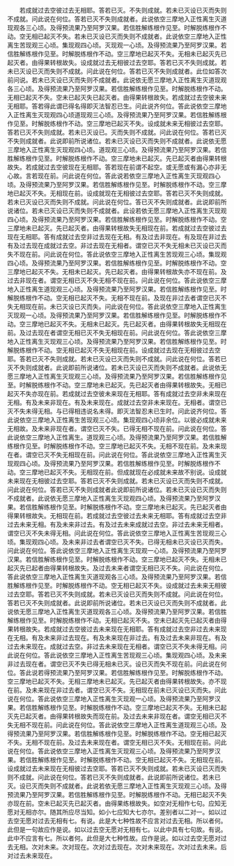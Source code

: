 <!-- { "loadSidebar": true } -->
　　若成就过去空彼过去无相耶。答若已灭。不失则成就。若未已灭设已灭而失则不成就。问此说在何位。答若已灭不失则成就者。此说依空三摩地入正性离生灭道现观各三心顷。及得预流果乃至阿罗汉果。若信胜解练根作见至。时解脱练根作不动。空无相已起灭不失。若未已灭设已灭而失则不成就者。此说依空三摩地入正性离生苦现观三心顷。集现观四心顷。灭现观一心顷。及得预流果乃至阿罗汉果。若信胜解练根作见至。时解脱练根作不动。空三摩地已起灭不失。无相未已起灭先已起灭者。由得果转根故失。设成就过去无相彼过去空耶。答若已灭不失则成就。若未已灭设已灭而失则不成就。问此说在何位。答若已灭不失则成就者。此位如答次前问说。若未已灭设已灭而失则不成就者。此说依无愿三摩地入正性离生灭道现观各三心顷。及得预流果乃至阿罗汉果。若信胜解练根作见至。时解脱练根作不动。无相已起灭不失。空未已起灭失已起灭者。由得果转根故失。若成就过去空彼未来无相耶。答若得此谓已得名得即灭法智忍已生。问此说齐何位。答此说依空三摩地入正性离生灭现观四心顷道现观三心顷。及得预流果乃至阿罗汉果。若信胜解练根作见至。时解脱练根作不动。空三摩地已起灭不失。设成就未来无相彼过去空耶。答若已灭不失则成就。若未已灭设已。灭而失则不成就。问此说在何位。答若已灭不失则成就者。此说即前所说诸位。若未已灭设已灭而失则不成就者。此说依无愿三摩地入正性离生灭现观四心顷。道现观三心顷。及得预流果乃至阿罗汉果。若信胜解练根作见至。时解脱练根作不动。空三摩地未已起灭。先已起灭者由得果转根故失。若成就过去空彼现在无相耶。答若现在前谓不起空。或无愿或有漏心亦非无心故。言若现在前。问此说在何位。答此说若依空三摩地入正性离生灭现观四心顷。及得预流果乃至阿罗汉果。若信胜解练根作见至。时解脱练根作不动。空三摩地已起灭不失。无相现在前。设成就现在无相彼过去空耶。答若已灭不失则成就。若未已灭设已灭而失则不成就。问此说在何位。答已灭不失则成就者。此说即前所说诸位。若未已灭设已灭而失则不成就者。此设若依无愿三摩地入正性离生灭现观四心顷。及得预流果乃至阿罗汉果。若信胜解练根作见至。时解脱练根作不动。空三摩地未已起灭。先已起灭者。由得果转根故失无相现在前。若成就过去空彼过去现在无相耶。答有成就过去空非过去现在无相。有及过去非现在。有及现在非过去有及过去现在成就过去空。非过去现在无相者。谓空已灭不失无相未已灭设已灭而失不现在前。问此说在何位。答此说依空三摩地入正性离生苦现观三心顷。集现观四心顷。及得预流果乃至阿罗汉果。若信胜解练根作见至。时解脱练根作不动。空三摩地已起灭不失。无相未已起灭。先已起灭者。由得果转根故失亦不现在前。及过去非现在者。谓空无相已灭不失无相不现在前。问此说在何位。答此说依空三摩地入正性离生道现观三心顷。及得预流果乃至阿罗汉果。若信胜解练根作见至。时解脱练根作不动。空无相已起灭不失。无相不现在前。及现在非过去者谓空已灭不失无相现在前。未已灭设已灭而失。问此说在何位。答此说依空三摩地入正性离生灭现观一心顷。及得预流果乃至阿罗汉果。若信胜解练根作见至。时解脱练根作不动。空三摩地已起灭不失。无相未已起灭。先已起灭者。由得果转根故失无相现在前。及过去现在者谓空无相已灭不失无相现在前。问此说在何位。答此说依空三摩地入正性离生灭现观三心顷。及得预流果乃至阿罗汉果。若信胜解练根作见至。时解脱练根作不动。空无相已起灭不失无相现在前。设成就过去现在无相彼过去空耶。答若已灭不失则成就。若未已灭设已灭而失则不成就。问此说在何位。答若已灭不失则成就者。此说即前所说诸位。若未已灭设已灭而失则不成就者。此说依无愿三摩地入正性离生灭现观三心顷。及得预流果乃至阿罗汉果。若信胜解练根作见至。时解脱练根作不动。空三摩地未已起灭。先已起灭者由得果转根故失。无相已起灭不失亦现在前。若成就过去空彼未来现在无相耶。答有成就过去空非未来现在无相。有及未来非现在。有及未来现在。成就过去空非未来现在。无相者。谓空已灭不失未得无相。与已得相违说名未得。即灭法智忍未已生时。问此说齐何位。答此说依空三摩地入正性离生苦现观三心顷。集现观四心顷非余位。以彼必成就未来无相故。及未来非现在者。谓空已灭不失。已得无相不现在前。问此说在何位。答此说依空三摩地入正性离生。道现观三心顷。及得预流果乃至阿罗汉果。若信胜解练根作见至。时解脱练根作不动。空三摩地已起灭不失。无相不现在前。及未来现在者。谓空已灭不失无相现在前。问此说在何位。答此说依空三摩地入正性离生灭现观四心顷。及得预流果乃至阿罗汉果。若信胜解练根作见至。时解脱练根作不动。空三摩地已起灭不失。无相现在前。但成就现在必成就未来故不别说。设成就未来现在无相彼过去空耶。答若已灭不失则成就。若未已灭设已灭而失则不成就。问此说在何位。答若已灭不失则成就者此说即前所说诸位。若未已灭设已灭而失则不成就者。此说依无愿三摩地入正性离生灭现观四心顷。及得预流果乃至阿罗汉果。若信胜解练根作见至。时解脱练根作不动。空三摩地未已起灭。先已起灭者由得果转根故失。无相现在前。若成就过去空彼过去未来无相耶。答有成就过去空非过去未来无相。有及未来非过去。有及过去未来成就过去空。非过去未来无相者。谓空已灭不失未得无相。问此说在何位。答此说依空三摩地入正性离生苦现观三心顷。集现观四心顷。及未来非过去者谓空已灭不失。已得无相未已灭设已灭而失。问此说在何位。答此说依空三摩地入正性离生灭现观一心顷。及得预流果乃至阿罗汉果。若信胜解练根作见至。时解脱练根作不动。空三摩地已起灭不失。无相未已起灭先已起者由得果转根故失。及过去未来者谓空无相已灭不失。问此说在何位。答此说依空三摩地入正性离生灭道现观各三心顷。及得预流果乃至阿罗汉果。若信胜解练根作见至。时解脱练根作不动。空无相已起灭不失。设成就过去未来无相彼过去空耶。答若已灭不失则成就。若未已灭设已灭而失则不成就。问此说在何位。答若已灭不失则成就者。此说即前所说诸位。若未已灭设已灭而失则不成就者。此说依无愿三摩地入正性离生灭道现观各三心顷。及得预流果乃至阿罗汉果。若信胜解练根作见至。时解脱练根作不动。无相已起灭不失。空未已起灭先已起灭者由得果转根故失。若成就过去空彼过去未来现在无相耶。答有成就过去空非过去未来现在无相。有及未来非过去现在。有及未来现在非过去。有及过去未来非现在。有及过去未来现在。成就过去空。非过去未来现在无相者。谓空已灭不失未得无相。问此说在何位。答此说依空三摩地入正性离生苦现观三心顷。集现观四心顷。及未来非过去现在者。谓空已灭不失已得无相未已灭。设已灭而失不现在前。问此说在何位。答此说若得预流果乃至阿罗汉果。若信胜解练根作见至。时解脱练根作不动。空三摩地已起灭不失。无相三摩地未已起灭。先已起灭者由得果转根故失。亦不现在前。及未来现在非过去者。谓空已灭不失。无相现在前未已灭设已灭而失。问此说在何位。答此说依空三摩地入正性离生灭现观一心顷。及得预流果乃至阿罗汉果。若信胜解练根作见至。时解脱练根作不动。空三摩地已起灭不失。无相未已起灭先已起灭者。由得果转根故失而现在前。及过去未来非现在者。谓空无相已灭不失无相不现在前。问此说在何位。答此说依空三摩地入正性离生道现观三心顷。及得预流果乃至阿罗汉果。若信胜解练根作见至。时解脱练根作不动。空无相已起灭不失。无相不现在前。及过去未来现在者。谓空无相已灭不失。无相现在前。问此说在何位。答此说依空三摩地入正性离生灭现观三心顷。及得预流果乃至阿罗汉果。若信胜解练根作见至。时解脱练根作不动。空无相已起灭不失。无相现在前。设成就过去未来现在无相彼过去空耶。答若已灭不失则成就。若未已灭设已灭而失则不成就。问此说在何位。答若已灭不失则成就者。此说即前所说诸位。若未已灭。设已灭而失则不成就者。此说若依无愿三摩地入正性离生灭现观三心顷。及得预流果乃至阿罗汉果。若信胜解练根作见至。时解脱练根作不动。无相已起灭不失亦现在前。空未已起灭先已起灭者。由得果练根故失。如空对无相作七句。应知无愿对无相亦尔。随其所应尽当知。如小七应知大七亦尔。差别者以二对一。如以过去空无愿对过去无相有七。有说。此是大七种性故不应言对过去无相。所以者何。此但是一句故应作是说。如以过去空无愿对无相有七。以此中具有七句故。有说。此中不应言有七。所以者何。此但是大七种性故。应作是说。如以过去空无愿对过去无相。次对未来。次对现在。次对过去现在。次对未来现在。次对过去未来。后对过去未来现在。
